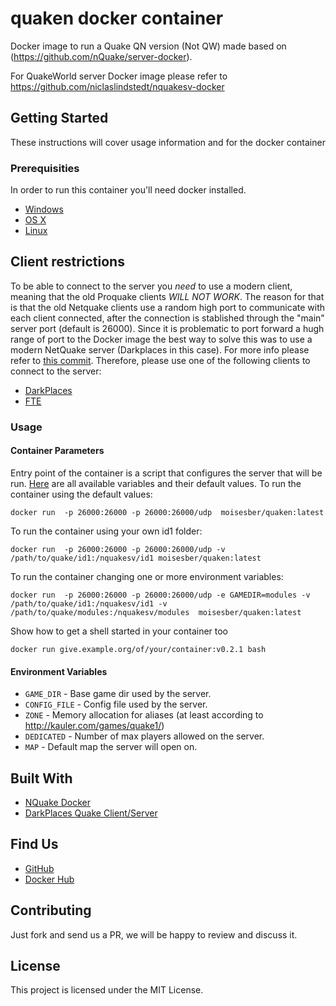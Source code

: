 # quaken docker container

Docker image to run a Quake QN version (Not QW) made based on (https://github.com/nQuake/server-docker).

For QuakeWorld server Docker image please refer to https://github.com/niclaslindstedt/nquakesv-docker

## Getting Started

These instructions will cover usage information and for the docker container 

### Prerequisities

In order to run this container you'll need docker installed.

* [Windows](https://docs.docker.com/windows/started)
* [OS X](https://docs.docker.com/mac/started/)
* [Linux](https://docs.docker.com/linux/started/)

## Client restrictions
To be able to connect to the server you *need* to use a modern client, meaning that the old Proquake clients *WILL NOT WORK*. The reason for that is that the old Netquake clients use a random high port to communicate with each client connected, after the connection is stablished through the "main" server port (default is 26000). Since it is problematic to port forward a hugh range of port to the Docker image the best way to solve this was to use a modern NetQuake server (Darkplaces in this case). For more info please refer to [this commit](https://github.com/moisesber/quake-n-docker/commit/410f16afe6e2190c0fddc209d0661d2044d89fe0). Therefore, please use one of the following clients to connect to the server:

 - [DarkPlaces](https://icculus.org/twilight/darkplaces/)
 - [FTE](https://fte.triptohell.info/)

### Usage

#### Container Parameters

Entry point of the container is a script that configures the server that will be run. [Here](https://github.com/moisesber/quake-n-docker/blob/master/scripts/quake-n-server.sh#L3-L7) are all available variables and their default values.
To run the container using the default values:


```shell
docker run  -p 26000:26000 -p 26000:26000/udp  moisesber/quaken:latest
```

To run the container using your own id1 folder:

```shell
docker run  -p 26000:26000 -p 26000:26000/udp -v /path/to/quake/id1:/nquakesv/id1 moisesber/quaken:latest
```

To run the container changing one or more environment variables:

```shell
docker run  -p 26000:26000 -p 26000:26000/udp -e GAMEDIR=modules -v /path/to/quake/id1:/nquakesv/id1 -v /path/to/quake/modules:/nquakesv/modules  moisesber/quaken:latest
```

Show how to get a shell started in your container too

```shell
docker run give.example.org/of/your/container:v0.2.1 bash
```

#### Environment Variables

* `GAME_DIR` - Base game dir used by the server.
* `CONFIG_FILE` - Config file used by the server.
* `ZONE` - Memory allocation for aliases (at least according to http://kauler.com/games/quake1/)
* `DEDICATED` - Number of max players allowed on the server.
* `MAP` - Default map the server will open on.


## Built With

* [NQuake Docker](https://github.com/niclaslindstedt/nquakesv-docker)
* [DarkPlaces Quake Client/Server](https://icculus.org/twilight/darkplaces/)

## Find Us

* [GitHub](https://github.com/moisesber/quake-n-docker)
* [Docker Hub](https://hub.docker.com/repository/docker/moisesber/quaken/general)

## Contributing

Just fork and send us a PR, we will be happy to review and discuss it.

## License

This project is licensed under the MIT License.
